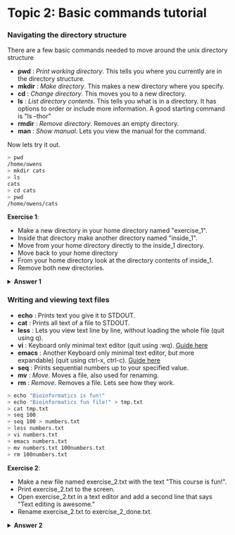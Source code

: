 # Topic 2: Basic commands tutorial

### Navigating the directory structure
There are a few basic commands needed to move around the unix directory structure
* **pwd** : _Print working directory_. This tells you where you currently are in the directory structure.
* **mkdir** : _Make directory_. This makes a new directory where you specify.
* **cd** : _Change directory_. This moves you to a new directory.
* **ls** : _List directory contents_. This tells you what is in a directory. It has options to order or include more information. A good starting command is "ls -thor"
* **rmdir** : _Remove directory_. Removes an empty directory.
* **man** : _Show manual_. Lets you view the manual for the command.

Now lets try it out.
```bash
> pwd
/home/owens
> mkdir cats
> ls
cats
> cd cats
> pwd
/home/owens/cats
```
**Exercise 1**: 
* Make a new directory in your home directory named "exercise_1". 
* Inside that directory make another directory named "inside_1". 
* Move from your home directory directly to the inside_1 directory.
* Move back to your home directory
* From your home directory look at the directory contents of inside_1.
* Remove both new directories.


<details> 
<summary> <b>Answer 1</b>  </summary>
  
   ```bash
    > mkdir exercise_1
    > mkdir exercise_1/inside_1
    > cd exercise_1/inside_1
    > cd /home
    > ls exercise_1/inside_1
    > rmdir exercise_1/inside_1
    > rmdir exercise_1
```
</details>

### Writing and viewing text files
* **echo** : Prints text you give it to STDOUT. 
* **cat** : Prints all text of a file to STDOUT.
* **less** : Lets you view text line by line, without loading the whole file (quit using q).
* **vi** : Keyboard only minimal text editor (quit using :wq). [Guide here](https://www.cs.colostate.edu/helpdocs/vi.html)
* **emacs** : Another Keyboard only minimal text editor, but more expandable) (quit using ctrl-x, ctrl-c). [Guide here](http://mally.stanford.edu/~sr/computing/emacs.html)
* **seq** : Prints sequential numbers up to your specified value.
* **mv** : _Move_. Moves a file, also used for renaming.
* **rm** : _Remove_. Removes a file.
Lets see how they work.

```bash
> echo "Bioinformatics is fun!" 
> echo "Bioinformatics fun file!" > tmp.txt
> cat tmp.txt
> seq 100
> seq 100 > numbers.txt
> less numbers.txt
> vi numbers.txt
> emacs numbers.txt
> mv numbers.txt 100numbers.txt
> rm 100numbers.txt
```

**Exercise 2**: 
* Make a new file named exercise_2.txt with the text "This course is fun!".
* Print exercise_2.txt to the screen.
* Open exercise_2.txt in a text editor and add a second line that says "Text editing is awesome."
* Rename exercise_2.txt to exercise_2_done.txt.


<details> 
<summary><b>Answer 2</b>  </summary>

   ```bash
    > echo "This course is fun!" > exercise_2.txt
    > cat exercise_2.txt
    > vi exercise_2.txt
    > mv exercise_2.txt exercise_2_done.txt
```
</details>


